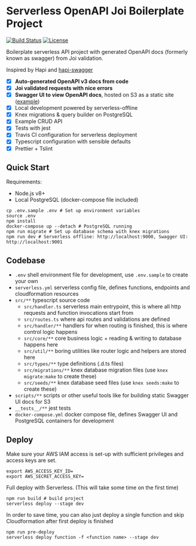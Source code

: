 # Serverless OpenAPI Joi Boilerplate Project
[![Build Status](https://travis-ci.org/anttiviljami/serverless-openapi-joi-boilerplate.svg?branch=master)](https://travis-ci.org/anttiviljami/serverless-openapi-joi-boilerplate) [![License](http://img.shields.io/:license-mit-blue.svg)](http://anttiviljami.mit-license.org)

Boilerplate serverless API project with generated OpenAPI docs (formerly known as swagger) from Joi validation.

Inspired by Hapi and [hapi-swagger](https://github.com/glennjones/hapi-swagger)

- [x] **Auto-generated OpenAPI v3 docs from code**
- [x] **Joi validated requests with nice errors**
- [x] **Swagger UI to view OpenAPI docs**, hosted on S3 as a static site ([example](http://openapi-joi-example-dev-swaggerui.s3-website-eu-west-1.amazonaws.com/))
- [x] Local development powered by serverless-offline
- [x] Knex migrations & query builder on PostgreSQL
- [x] Example CRUD API
- [x] Tests with jest
- [x] Travis CI configuration for serverless deployment
- [x] Typescript configuration with sensible defaults
- [x] Prettier + Tslint

## Quick Start

Requirements:
- Node.js v8+
- Local PostgreSQL (docker-compose file included)

```
cp .env.sample .env # Set up environment variables
source .env
npm install
docker-compose up --detach # PostgreSQL running
npm run migrate # Set up database schema with knex migrations
npm run dev # Serverless offline: http://localhost:9000, Swagger UI: http://localhost:9001
```

## Codebase

- `.env` shell environment file for development, use `.env.sample` to create your own
- `serverless.yml` serverless config file, defines functions, endpoints and cloudformation resources
- `src/**` typescript source code
  - `src/handler.ts` serverless main entrypoint, this is where all http requests and function invocations start from
  - `src/routes.ts` where api routes and validations are defined
  - `src/handler/**` handlers for when routing is finished, this is where control logic happens
  - `src/core/**` core business logic + reading & writing to database happens here
  - `src/util/**` boring utilities like router logic and helpers are stored here
  - `src/types/**` type definitions (.d.ts files)
  - `src/migrations/**` knex database migration files (use `knex migrate:make` to create these)
  - `src/seeds/**` knex database seed files (use `knex seeds:make` to create these)
- `scripts/**` scripts or other useful tools like for building static Swagger UI docs for S3
- `__tests__/**` jest tests
- `docker-compose.yml` docker compose file, defines Swagger UI and PostgreSQL containers for development

## Deploy

Make sure your AWS IAM access is set-up with sufficient privileges and access keys are set.
```
export AWS_ACCESS_KEY_ID=
export AWS_SECRET_ACCESS_KEY=
```

Full deploy with Serverless. (This will take some time on the first time)
```
npm run build # build project
serverless deploy --stage dev
```

In order to save time, you can also just deploy a single function and skip Cloudformation after first deploy is finished
```
npm run pre-deploy
serverless deploy function -f <function name> --stage dev
```
